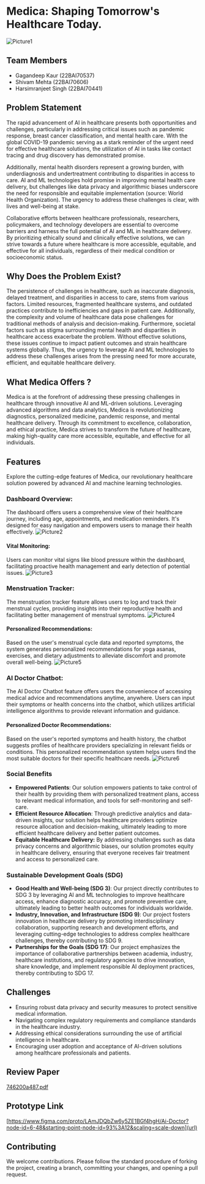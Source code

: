 # Medica: Shaping Tomorrow's Healthcare Today.
![Picture1](https://github.com/ShivamMehta161/Medica/assets/116088341/e9afca29-09ca-4421-b1a4-cbe079fd8f5c)



## Team Members
- Gagandeep Kaur (22BAI70537)
- Shivam Mehta (22BAI70606)
- Harsimranjeet Singh (22BAI70441)

## Problem Statement


The rapid advancement of AI in healthcare presents both opportunities and challenges, particularly in addressing critical issues such as pandemic response, breast cancer classification, and mental health care. With the global COVID-19 pandemic serving as a stark reminder of the urgent need for effective healthcare solutions, the utilization of AI in tasks like contact tracing and drug discovery has demonstrated promise.

Additionally, mental health disorders represent a growing burden, with underdiagnosis and undertreatment contributing to disparities in access to care. AI and ML technologies hold promise in improving mental health care delivery, but challenges like data privacy and algorithmic biases underscore the need for responsible and equitable implementation (source: World Health Organization).
The urgency to address these challenges is clear, with lives and well-being at stake.

Collaborative efforts between healthcare professionals, researchers, policymakers, and technology developers are essential to overcome barriers and harness the full potential of AI and ML in healthcare delivery. By prioritizing ethically sound and clinically effective solutions, we can strive towards a future where healthcare is more accessible, equitable, and effective for all individuals, regardless of their medical condition or socioeconomic status.










## Why Does the Problem Exist?
The persistence of challenges in healthcare, such as inaccurate diagnosis, delayed treatment, and disparities in access to care, stems from various factors. Limited resources, fragmented healthcare systems, and outdated practices contribute to inefficiencies and gaps in patient care. Additionally, the complexity and volume of healthcare data pose challenges for traditional methods of analysis and decision-making. Furthermore, societal factors such as stigma surrounding mental health and disparities in healthcare access exacerbate the problem. Without effective solutions, these issues continue to impact patient outcomes and strain healthcare systems globally. Thus, the urgency to leverage AI and ML technologies to address these challenges arises from the pressing need for more accurate, efficient, and equitable healthcare delivery.


## What Medica Offers ?

Medica is at the forefront of addressing these pressing challenges in healthcare through innovative AI and ML-driven solutions. Leveraging advanced algorithms and data analytics, Medica is revolutionizing diagnostics, personalized medicine, pandemic response, and mental healthcare delivery.
Through its commitment to excellence, collaboration, and ethical practice, Medica strives to transform the future of healthcare, making high-quality care more accessible, equitable, and effective for all individuals.
## Features  
Explore the cutting-edge features of Medica, our revolutionary healthcare solution powered by advanced AI and machine learning technologies.
### Dashboard Overview:
The dashboard offers users a comprehensive view of their healthcare journey, including age, appointments, and medication reminders. It's designed for easy navigation and empowers users to manage their health effectively.
![Picture2](https://github.com/ShivamMehta161/Medica/assets/116088341/e1405e84-4fe7-48c7-be03-b00ce8d39251)

#### Vital Monitoring:
Users can monitor vital signs like blood pressure within the dashboard, facilitating proactive health management and early detection of potential issues.
![Picture3](https://github.com/ShivamMehta161/Medica/assets/116088341/62ecc333-f4c2-4fab-bbc3-50a3f75e0028)

### Menstruation Tracker:
The menstruation tracker feature allows users to log and track their menstrual cycles, providing insights into their reproductive health and facilitating better management of menstrual symptoms.
![Picture4](https://github.com/ShivamMehta161/Medica/assets/116088341/632c754a-9367-4914-9b08-944424e8db54)
#### Personalized Recommendations:
Based on the user's menstrual cycle data and reported symptoms, the system generates personalized recommendations for yoga asanas, exercises, and dietary adjustments to alleviate discomfort and promote overall well-being.
![Picture5](https://github.com/ShivamMehta161/Medica/assets/116088341/c9984dc8-ef2d-45cf-bf8d-e005b837fbf7)
### AI Doctor Chatbot:
The AI Doctor Chatbot feature offers users the convenience of accessing medical advice and recommendations anytime, anywhere. Users can input their symptoms or health concerns into the chatbot, which utilizes artificial intelligence algorithms to provide relevant information and guidance.

#### Personalized Doctor Recommendations:
Based on the user's reported symptoms and health history, the chatbot suggests profiles of healthcare providers specializing in relevant fields or conditions. This personalized recommendation system helps users find the most suitable doctors for their specific healthcare needs.
![Picture6](https://github.com/ShivamMehta161/Medica/assets/116088341/161e0d8c-43e8-43ff-a171-39b36d6c2aaf)



### Social Benefits
- **Empowered Patients**: Our solution empowers patients to take control of their health by providing them with personalized treatment plans, access to relevant medical information, and tools for self-monitoring and self-care.
- **Efficient Resource Allocation**: Through predictive analytics and data-driven insights, our solution helps healthcare providers optimize resource allocation and decision-making, ultimately leading to more efficient healthcare delivery and better patient outcomes.
- **Equitable Healthcare Delivery:** By addressing challenges such as data privacy concerns and algorithmic biases, our solution promotes equity in healthcare delivery, ensuring that everyone receives fair treatment and access to personalized care.
### Sustainable Development Goals (SDG)
- **Good Health and Well-being (SDG 3)**: Our project directly contributes to SDG 3 by leveraging AI and ML technologies to improve healthcare access, enhance diagnostic accuracy, and promote preventive care, ultimately leading to better health outcomes for individuals worldwide.
- **Industry, Innovation, and Infrastructure (SDG 9)**: Our project fosters innovation in healthcare delivery by promoting interdisciplinary collaboration, supporting research and development efforts, and leveraging cutting-edge technologies to address complex healthcare challenges, thereby contributing to SDG 9.
- **Partnerships for the Goals (SDG 17)**: Our project emphasizes the importance of collaborative partnerships between academia, industry, healthcare institutions, and regulatory agencies to drive innovation, share knowledge, and implement responsible AI deployment practices, thereby contributing to SDG 17.




## Challenges
- Ensuring robust data privacy and security measures to protect sensitive medical information.
- Navigating complex regulatory requirements and compliance standards in the healthcare industry.
- Addressing ethical considerations surrounding the use of artificial intelligence in healthcare.
- Encouraging user adoption and acceptance of AI-driven solutions among healthcare professionals and patients.

## Review Paper
[746200a487.pdf](https://github.com/ShivamMehta161/Medica/files/15168703/746200a487.pdf)


## Prototype Link
[https://www.figma.com/proto/LAmJDQbZw6y5ZE1BGf4hgH/Ai-Doctor?node-id=6-48&starting-point-node-id=93%3A12&scaling=scale-down](url)
## Contributing
We welcome contributions. Please follow the standard procedure of forking the project, creating a branch, committing your changes, and opening a pull request.





